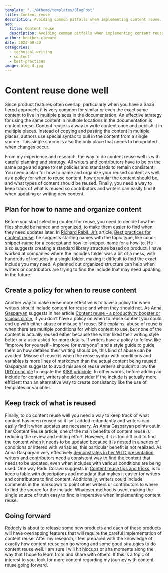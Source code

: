 ```yaml
---
template: '../@theme/templates/BlogPost'
title: Content reuse
description: Avoiding common pitfalls when implementing content reuse.
seo:
  title: Content reuse
  description: Avoiding common pitfalls when implementing content reuse.
author: heather-cloward
date: 2023-08-30
categories:
  - technical-writing
  - content
  - best-practices
image: blog-4.jpg
---
```


# Content reuse done well

Since product features often overlap, particularly when you have a SaaS tiered approach, it is very common for similar or even the exact same content to live in multiple places in the documentation.
An effective strategy for using the same content in multiple locations in the documentation is content reuse.
Content reuse is a way to write content once and publish it in multiple places.
Instead of copying and pasting the content in multiple places, authors use special syntax to pull in the content from a single source.
This single source is also the only place that needs to be updated when changes occur.

From my experience and research, the way to do content reuse well is with careful planning and strategy.
All writers and contributors have to be on the same page and agree to set policies and standards to remain consistent.
You need a plan for how to name and organize your reused content as well as a policy for when to reuse content, how granular the content should be, and what types of content should be reused.
Finally, you need a way to keep track of what is reused so contributors and writers can easily find it when updating or writing new content.

## Plan for how to name and organize content

Before you start selecting content for reuse, you need to decide how the files should be named and organized, to make them easier to find when they need updates later.
In [Richard Rabil, Jr’s](https://richardrabil.com/about/) article, [Best practices for content reuse](https://richardrabil.com/2020/04/20/some-suggestions-for-content-reuse/), he suggests starting names with the topic type, like conc-snippet-name for a concept and how-to-snippet-name for a how-to. He also suggests creating a standard library structure based on product.
I have worked at companies where the includes folder was a bit of a mess, with hundreds of includes in a single folder, making it difficult to find the exact include you may need.
A planned out organized structure can help when writers or contributors are trying to find the include that may need updating in the future.

## Create a policy for when to reuse content

Another way to make reuse more effective is to have a policy for when writers should include content for reuse and when they should not.
As [Anna Gasparyan](https://blog.jetbrains.com/author/anna-gasparyan/) suggests in her article [Content reuse - a productivity booster or vicious circle](https://blog.jetbrains.com/writerside/2022/08/content-reuse-a-productivity-booster-or-a-vicious-circle/), if you don’t have a policy on when to reuse content you could end up with either abuse or misuse of reuse.
She explains, abuse of reuse is when there are multiple conditions for which content to use, but none of the content is actually reused either because the writer liked their writing style better or a user asked for more details.
If writers have a policy to follow, like “improve for yourself - improve for everyone”, and a style guide to guide them on how detailed their writing should be, this kind of abuse can be avoided.
Misuse of reuse is when the reuse syntax with conditions and variables is more lines of markdown than the actual content being reused.
Gasparyan suggests to avoid misuse of reuse writer’s shouldn’t allow the [DRY principle](https://en.wikipedia.org/wiki/Don%27t_repeat_yourself) to negate the [KISS principle](https://en.wikipedia.org/wiki/KISS_principle).
In other words, before adding an include for content, writers should consider if the include is actually more efficient than an alternative way to create consistency like the use of templates or variables.

## Keep track of what is reused

Finally, to do content reuse well you need a way to keep track of what content has been reused so it isn’t added redundantly and writers can easily find it when updates are necessary.
As Anna Gasparyan points out in her Content Reuse article, one of the main benefits of content reuse is reducing the review and editing effort.
However, if it is too difficult to find the content when it needs to be updated because it is nested in a series of conditions or littered with variables, this particular benefit is not realized.
As Anna Gasparyan very effectively [demonstrates in her WTD presentation](https://www.youtube.com/watch?v=dxEhvjz3eEY&t=882s), writers and contributors need a consistent way to find the content that needs to be updated, even when includes with various conditions are being used.
One way Radu Coravu suggests in [Content reuse tips and tricks](https://blog.oxygenxml.com/presentation-reuse/reuse_tipcs.html), is to keep a table with descriptions and metadata that makes it easier for writers and contributors to find content.
Additionally, writers could include comments in the markdown to point other writers or contributors to where to find the source for the include.
Whatever method is used, making the single source of truth easy to find is imperative when implementing content reuse.

## Going forward

Redocly is about to release some new products and each of these products will have overlapping features that will require the careful implementation of content reuse.
After my research, I feel prepared with the knowledge of exactly how content reuse can go wrong and some good strategies to do content reuse well.
I am sure I will hit hiccups or aha moments along the way that I hope to learn from and share with others.
If this is a topic of interest to you, look for more content regarding my journey with content reuse going forward.
